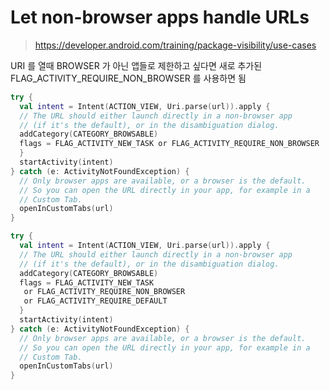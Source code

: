 

# Let non-browser apps handle URLs

> https://developer.android.com/training/package-visibility/use-cases

URI 를 열때 BROWSER 가 아닌 앱들로 제한하고 싶다면 
새로 추가된 FLAG_ACTIVITY_REQUIRE_NON_BROWSER 를 사용하면 됨


```kotlin
try {  
  val intent = Intent(ACTION_VIEW, Uri.parse(url)).apply {  
  // The URL should either launch directly in a non-browser app 
  // (if it's the default), or in the disambiguation dialog.  
  addCategory(CATEGORY_BROWSABLE)  
  flags = FLAG_ACTIVITY_NEW_TASK or FLAG_ACTIVITY_REQUIRE_NON_BROWSER  
  }  
  startActivity(intent)  
} catch (e: ActivityNotFoundException) {  
  // Only browser apps are available, or a browser is the default.  
  // So you can open the URL directly in your app, for example in a 
  // Custom Tab.  
  openInCustomTabs(url)  
}
```


```kotlin
try {  
  val intent = Intent(ACTION_VIEW, Uri.parse(url)).apply {  
  // The URL should either launch directly in a non-browser app 
  // (if it's the default), or in the disambiguation dialog.  
  addCategory(CATEGORY_BROWSABLE)  
  flags = FLAG_ACTIVITY_NEW_TASK
   or FLAG_ACTIVITY_REQUIRE_NON_BROWSER  
   or FLAG_ACTIVITY_REQUIRE_DEFAULT
  }  
  startActivity(intent)  
} catch (e: ActivityNotFoundException) {  
  // Only browser apps are available, or a browser is the default.  
  // So you can open the URL directly in your app, for example in a 
  // Custom Tab.  
  openInCustomTabs(url)  
}
```
<!--stackedit_data:
eyJoaXN0b3J5IjpbLTE1MjY1MzcyMzJdfQ==
-->